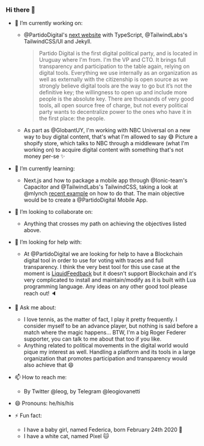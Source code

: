 ### Hi there 👋

- 🔭 I’m currently working on:
  - @PartidoDigital's [next website](https://github.com/PartidoDigital/PartidoDigital-Web-Next) with TypeScript, @TailwindLabs's TailwindCSS/UI and Jekyll. 
  
    > Partido Digital is the first digital political party, and is located in Uruguay where I'm from. I'm the VP and CTO. It brings full transparency and participation to the table again, relying on digital tools. Everything we use internally as an organization as well as externally with the citizenship is open source as we strongly believe digital tools are the way to go but it’s not the definitive key; the willingness to open up and include more people is the absolute key. There are thousands of very good tools, all open source free of charge, but not every political party wants to decentralize power to the ones who have it in the first place: the people.
  - As part as @GlobantUY, I'm working with NBC Universal on a new way to buy digital content, that's what I'm allowed to say 😅 Picture a shopify store, which talks to NBC through a middleware (what I'm working on) to acquire digital content with something that's not money per-se ✨

- 🌱 I’m currently learning:
  - Next.js and how to package a mobile app through @Ionic-team's Capacitor and @TailwindLabs's TailwindCSS, taking a look at @mlynch [recent example](https://github.com/mlynch/nextjs-tailwind-capacitor) on how to do that. The main objective would be to create a @PartidoDigital Mobile App.

- 👯 I’m looking to collaborate on:
  - Anything that crosses my path on achieving the objectives listed above.

- 🤔 I’m looking for help with:
  - At @PartidoDigital we are looking for help to have a Blockchain digital tool in order to use for voting with traces and full transparency. I think the very best tool for this use case at the moment is [LiquidFeedback](https://liquidfeedback.org/) but it doesn't support Blockchain and it's very complicated to install and maintain/modify as it is built with Lua programming language. Any ideas on any other good tool please reach out! 🔈
  
- 💬 Ask me about:
  - I love tennis, as the matter of fact, I play it pretty frequently. I consider myself to be an advance player, but nothing is said before a match where the magic happens... BTW, I'm a big Roger Federer supporter, you can talk to me about that too if you like.
  - Anything related to political movements in the digital world would pique my interest as well. Handling a platform and its tools in a large organization that promotes participation and transparency would also achieve that 😄

- 📫 How to reach me: 
  - By Twitter @leog, by Telegram @leogiovanetti
  
- 😄 Pronouns: he/his/his

- ⚡ Fun fact: 
  - I have a baby girl, named Federica, born February 24th 2020 👶
  - I have a white cat, named Pixel 🐱
